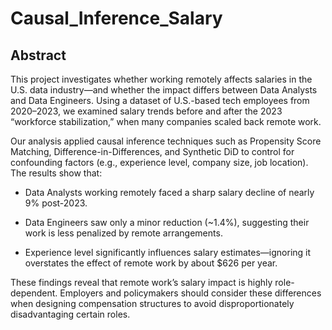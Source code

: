 # Causal_Inference_Salary
## Abstract

This project investigates whether working remotely affects salaries in the U.S. data industry—and whether the impact differs between Data Analysts and Data Engineers. Using a dataset of U.S.-based tech employees from 2020–2023, we examined salary trends before and after the 2023 “workforce stabilization,” when many companies scaled back remote work.

Our analysis applied causal inference techniques such as Propensity Score Matching, Difference-in-Differences, and Synthetic DiD to control for confounding factors (e.g., experience level, company size, job location). The results show that:

* Data Analysts working remotely faced a sharp salary decline of nearly 9% post-2023.

* Data Engineers saw only a minor reduction (~1.4%), suggesting their work is less penalized by remote arrangements.

* Experience level significantly influences salary estimates—ignoring it overstates the effect of remote work by about $626 per year.

These findings reveal that remote work’s salary impact is highly role-dependent. Employers and policymakers should consider these differences when designing compensation structures to avoid disproportionately disadvantaging certain roles.

